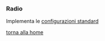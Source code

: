 ### Radio
Implementa le [configurazioni standard](../../base.md#Neicomponentisonogestiteleseguentiproprietà)

[torna alla home](../../index.md)
